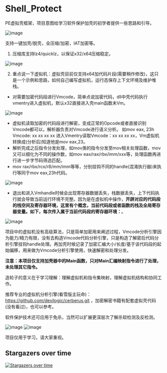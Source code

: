 # Shell_Protect

PE虚拟壳框架，项目意图给学习软件保护加壳的初学者提供一些思路和引导。

![image](https://github.com/TimelifeCzy/Shell_Protect/blob/main/readmepng/dlg.png)

支持一键加壳/脱壳，全压缩/加密，IAT加密等。

1. 压缩库支持lz4/quicklz，以保证x32/x64压缩稳定。

![image](https://github.com/TimelifeCzy/Shell_Protect/blob/main/readmepng/1.png)

2. 重点说一下虚拟机：虚拟壳目前仅支持x64加代码片段(需要稍作修改)，这只是一个示例和思路，如何自己编写虚拟机，运行态保存上下文环境及维护堆栈。

- 对需要加密代码段进行Vmcode，简单点说加密代码，dll中壳代码执行vmentry进入虚拟机，默认x32直接进入壳main函数未Vm。

![image](https://github.com/TimelifeCzy/Shell_Protect/blob/main/readmepng/4.png)

- 虚拟机读取加密的代码段进行解密，变成正常的Opcode或者直接识别Vmcode都可以，解析器负责对Vmcode进行语义分析。 如mov eax, 23h  Vmcode: xx xx xx xx 进入Vmentry读取Vmcode：xx xx xx xx，Vm虚拟机转换成(分析后)知道他是mov eax,23。
- 解析完成之后指令分发处理，如mov类的指令分发至mov相关处理函数，mov又可以细化为不同的操作数，如mov eax/rax/rbx/imm/xxx等，处理函数再进行进一步字节码筛选匹配。
- mov rax/rbx/rcx/r8/mm/imm等等，分别挂钩不同的handle(混淆执行器)来执行等同于mov eax,23h代码。

![image](https://github.com/TimelifeCzy/Shell_Protect/blob/main/readmepng/2.png)

- 退出和进入Vmhandle时候会出现寄存器数据丢失，栈数据丢失，上下代码执行就会导致当前运行环境不完整。因为是在虚拟机中操作，**开辟对应的代码段的栈空间及寄存器环境，这里有个概念，当前代码段或者函数的栈及全局寄存器变量。如下，每次传入属于当前代码段的寄存器环境：**。

![image](https://github.com/TimelifeCzy/Shell_Protect/blob/main/readmepng/3.png)

项目中的虚拟机没有高级算法，只是简单加密用来阐述过程，Vmcode分析引擎因为能力/精力有限，没有去构造Vmcode代码分析引擎，只是构造了解密后代码分析引擎挂钩handle处理。再加壳时候记录了加密汇编大小/长度/基于该代码段的起始偏移，用来做为Vmcode分析引擎使用，快速解密和处理分发。

**注意：本项目仅支持加壳器中的Main函数，只对Main汇编映射指令进行了处理，未处理其它指令。**

造轮子的意义在于学习理解：理解虚拟机和指令集映射，理解虚拟机结构和协同工作。

推荐专业的虚拟机分析引擎(看雪版主玩命)： https://github.com/devilogic/cerberus.git ，加密解密书籍有配套虚拟壳代码(没有看过)，也可以参考。

软件保护技术还可应用于免杀，当然可以扩展更深层次了解杀软检测及反检测。

![image](https://github.com/TimelifeCzy/Shell_Protect/blob/main/readmepng/5.png)
![image](https://github.com/TimelifeCzy/Shell_Protect/blob/main/readmepng/6.png)

项目仅用于学习，请大家重视。

## Stargazers over time

[![Stargazers over time](https://starchart.cc/TimelifeCzy/Shell_Protect.svg)](https://starchart.cc/TimelifeCzy/Shell_Protect)

